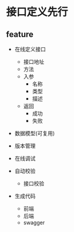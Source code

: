 # 接口定义先行

## feature

- 在线定义接口

  - 接口地址
  - 方法
  - 入参
    - 名称
    - 类型
    - 描述
  - 返回
    - 成功
    - 失败

- 数据模型(可复用)
- 版本管理
- 在线调试
- 自动校验
  - 接口校验
- 生成代码
  - 前端
  - 后端
  - swagger
